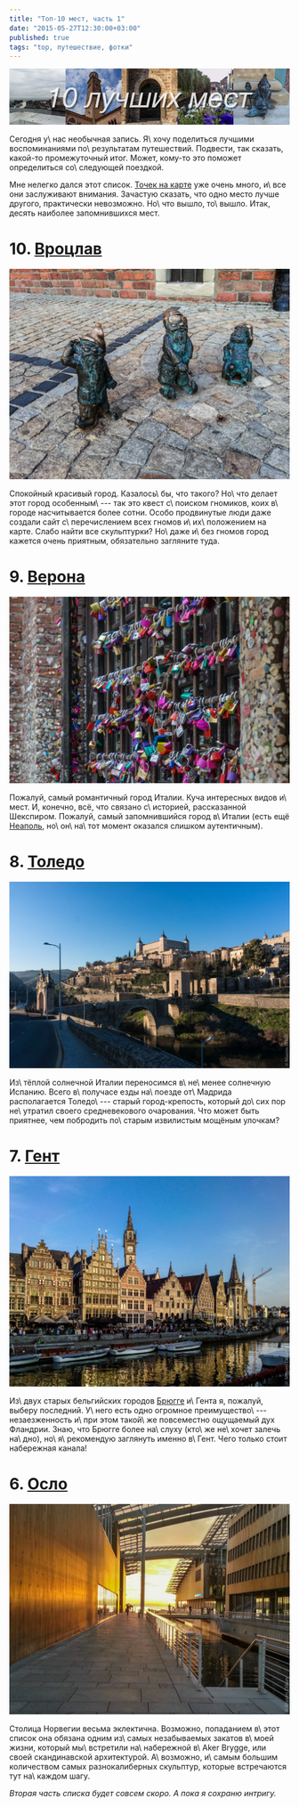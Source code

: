```yaml
---
title: "Топ-10 мест, часть 1"
date: "2015-05-27T12:30:00+03:00"
published: true
tags: "top, путешествие, фотки"
---
```


![](/images/travel/top10-2015/top10-cover-1.png)

Сегодня у\ нас необычная запись. Я\ хочу поделиться лучшими воспоминаниями по\ результатам путешествий. Подвести, так 
сказать, какой-то промежуточный итог. Может, кому-то это поможет определиться со\ следующей поездкой.

Мне нелегко дался этот список. [Точек на карте][map] уже очень много, и\ все они заслуживают внимания. Зачастую сказать, 
что одно место лучше другого, практически невозможно. Но\ что вышло, то\ вышло. Итак, десять наиболее запомнившихся мест.

<!--more-->

# 10. [Вроцлав][wroclaw]

![](/images/travel/top10-2015/top10-wroclaw.jpg)

Спокойный красивый город. Казалось\ бы, что такого? Но\ что делает этот город особенным\ --- так это квест с\ поиском 
гномиков, коих в\ городе насчитывается более сотни. Особо продвинутые люди даже создали сайт с\ перечислением всех 
гномов и\ их\ положением на карте. Слабо найти все скульптурки? Но\ даже и\ без гномов город кажется очень приятным, 
обязательно загляните туда.

# 9. [Верона][verona]

![](/images/travel/top10-2015/top10-verona.jpg)

Пожалуй, самый романтичный город Италии. Куча интересных видов и\ мест. И, конечно, всё, что связано с\ историей, 
рассказанной Шекспиром. Пожалуй, самый запомнившийся город в\ Италии (есть ещё [Неаполь][naples], но\ он\ на\ тот момент 
оказался слишком аутентичным).

# 8. [Толедо][toledo]

![](/images/travel/top10-2015/top10-toledo.jpg)

Из\ тёплой солнечной Италии переносимся в\ не\ менее солнечную Испанию. Всего в\ получасе езды на\ поезде от\ Мадрида 
располагается Толедо\ --- старый город-крепость, который до\ сих пор не\ утратил своего средневекового очарования. Что 
может быть приятнее, чем побродить по\ старым извилистым мощёным улочкам?

# 7. [Гент][ghent]

![](/images/travel/top10-2015/top10-ghent.jpg)

Из\ двух старых бельгийских городов [Брюгге][brugge] и\ Гента я, пожалуй, выберу последний. У\ него есть одно огромное 
преимущество\ --- незаезженность и\ при этом такой\ же повсеместно ощущаемый дух Фландрии. Знаю, что Брюгге более 
на\ слуху (кто\ же не\ хочет залечь на\ дно), но\ я\ рекомендую заглянуть именно в\ Гент. Чего только стоит набережная 
канала!

# 6. [Осло][oslo]

![](/images/travel/top10-2015/top10-oslo.jpg)

Столица Норвегии весьма эклектична. Возможно, попаданием в\ этот список она обязана одним из\ самых незабываемых закатов 
в\ моей жизни, который мы\ встретили на\ набережной в\ Aker Brygge, или своей скандинавской архитектурой. А\ возможно, 
и\ самым большим количеством самых разнокалиберных скульптур, которые встречаются тут на\ каждом шагу.

*Вторая часть списка будет совсем скоро. А пока я сохраню интригу.*

[brugge]: /post/eurotrip-brugge/
[map]: /map/
[wroclaw]: /post/eurotrip-wroclaw/
[verona]: /post/eurotrip-2014-verona/
[toledo]: /post/toledo/
[ghent]: /post/eurotrip-ghent/
[oslo]: /post/oslo/
[naples]: /post/eurotrip-2014-naples/

